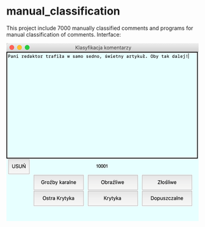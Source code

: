 # manual_classification

This project include 7000  manually classified comments and programs for manual classification of comments.
Interface:

![Application](Deteskop.png)
